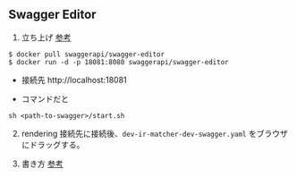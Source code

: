 ## Swagger Editor
1. 立ち上げ
[参考](http://tokyo.supersoftware.co.jp/code/8592)
```
$ docker pull swaggerapi/swagger-editor
$ docker run -d -p 18081:8080 swaggerapi/swagger-editor
```
- 接続先
http://localhost:18081

- コマンドだと
```
sh <path-to-swagger>/start.sh
```

2. rendering
接続先に接続後、`dev-ir-matcher-dev-swagger.yaml` をブラウザにドラッグする。

3. 書き方
[参考](https://techblog.zozo.com/entry/swagger_yaml)

